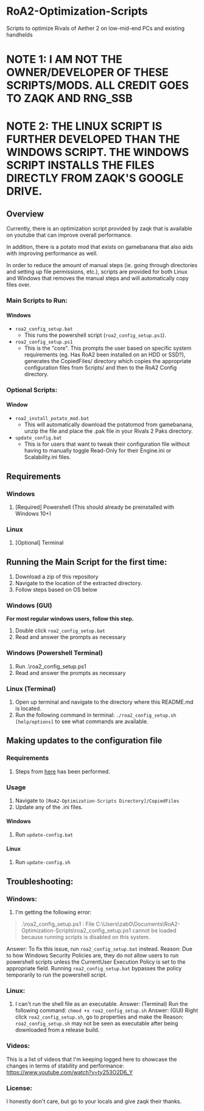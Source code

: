 # RoA2-Optimization-Scripts
Scripts to optimize Rivals of Aether 2 on low-mid-end PCs and existing handhelds

# NOTE 1: I AM NOT THE OWNER/DEVELOPER OF THESE SCRIPTS/MODS. ALL CREDIT GOES TO ZAQK AND RNG_SSB
# NOTE 2: THE LINUX SCRIPT IS FURTHER DEVELOPED THAN THE WINDOWS SCRIPT. THE WINDOWS SCRIPT INSTALLS THE FILES DIRECTLY FROM ZAQK'S GOOGLE DRIVE.

## Overview
Currently, there is an optimization script provided by zaqk that is available on youtube that can improve overall performance.

In addition, there is a potato mod that exists on gamebanana that also aids with improving performance as well.

In order to reduce the amount of manual steps (ie. going through directories and setting up file permissions, etc.), scripts are provided for both Linux and Windows that removes the manual steps and will automatically copy files over.

### Main Scripts to Run:
#### Windows
- `roa2_config_setup.bat`
    - This runs the powershell script (`roa2_config_setup.ps1`).
- `roa2_config_setup.ps1`
    - This is the "core". This prompts the user based on specific system requirements (eg. Has RoA2 been installed on an HDD or SSD?), generates the CopiedFiles/ directory which copies the appropriate configuration files from Scripts/ and then to the RoA2 Config directory.


### Optional Scripts:
#### Window
- `roa2_install_potato_mod.bat`
    - This will automatically download the potatomod from gamebanana, unzip the file and place the .pak file in your Rivals 2 Paks directory.
- `update_config.bat`
    - This is for users that want to tweak their configuration file without having to manually toggle Read-Only for their Engine.ini or Scalability.ini files. 

## Requirements
### Windows
1. [Required] Powershell (This should already be preinstalled with Windows 10+)

### Linux
1. [Optional] Terminal

## Running the Main Script for the first time:
1. Download a zip of this repository
1. Navigate to the location of the extracted directory.
1. Follow steps based on OS below

### Windows (GUI)
**For most regular windows users, follow this step.**
1. Double click `roa2_config_setup.bat`
1. Read and answer the prompts as necessary

### Windows (Powershell Terminal)
1. Run .\roa2_config_setup.ps1
1. Read and answer the prompts as necessary

### Linux (Terminal)
1. Open up terminal and navigate to the directory where this README.md is located.
1. Run the following command in terminal: `./roa2_config_setup.sh [help/options]` to see what commands are available.

## Making updates to the configuration file
### Requirements
1. Steps from [here](#running-the-main-script-for-the-first-time) has been performed.

### Usage
1. Navigate to `[RoA2-Optimization-Scripts Directory]/CopiedFiles`
1. Update any of the .ini files.
#### Windows
1. Run `update-config.bat`

#### Linux
1. Run `update-config.sh`

## Troubleshooting:

### Windows:
1. I'm getting the following error:
> .\roa2_config_setup.ps1 : File C:\Users\zab0\Documents\RoA2-Optimization-Scripts\roa2_config_setup.ps1 cannot be loaded because running scripts is disabled on this system. 

Answer: To fix this issue, run `roa2_config_setup.bat` instead.
Reason: Due to how Windows Security Policies are, they do not allow users to run powershell scripts unless the CurrentUser Execution Policy is set to the appropriate field. Running `roa2_config_setup.bat` bypasses the policy temporarily to run the powershell script.

### Linux:
1. I can't run the shell file as an executable.
Answer: (Terminal) Run the following command: `chmod +x roa2_config_setup.sh`
Answer: (GUI) Right click `roa2_config_setup.sh`, go to properties and make the 
Reason: `roa2_config_setup.sh` may not be seen as executable after being downloaded from a release build.

### Videos:
This is a list of videos that I'm keeping logged here to showcase the changes in terms of stability and performance:
https://www.youtube.com/watch?v=ty253O2D6_Y

### License:
I honestly don't care, but go to your locals and give zaqk their thanks.

